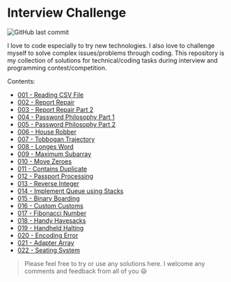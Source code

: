 # Interview Challenge

![GitHub last commit](https://img.shields.io/github/last-commit/jfdaniel77/interview-challenge)

I love to code especially to try new technologies. I also love to challenge myself to solve complex issues/problems through coding. This repository is my collection of solutions for technical/coding tasks during interview and programming contest/competition.

Contents:
- [001 - Reading CSV File](https://github.com/jfdaniel77/interview-challenge/blob/main/challenges/001-Read_CSV_File/001-Read_CSV_File.ipynb)
- [002 - Report Repair](https://github.com/jfdaniel77/interview-challenge/blob/main/challenges/002-Report_Repair/002-Day01_Report_Repair.ipynb)
- [003 - Report Repair Part 2](https://github.com/jfdaniel77/interview-challenge/blob/main/challenges/003-Report_Repair_Part_2/003-Day02_Report_Repair_Part_2.ipynb)
- [004 - Password Philosophy Part 1](https://github.com/jfdaniel77/interview-challenge/blob/main/challenges/004-Password_Philosophy_Part_1/004-Day03_Password_Philosophy_Part_1.ipynb)
- [005 - Password Philosophy Part 2](https://github.com/jfdaniel77/interview-challenge/blob/main/challenges/005-Password_Philosophy_Part_2/005-Day02_Password_Philosophy_Part_2.ipynb)
- [006 - House Robber](https://github.com/jfdaniel77/interview-challenge/blob/main/challenges/006-House_Robber/006-House_Robber.ipynb)
- [007 - Tobbogan Trajectory](https://github.com/jfdaniel77/interview-challenge/blob/main/challenges/007-Toboggan_Trajectory/007-Day03_Toboggan_Trajectory.ipynb)
- [008 - Longes Word](https://github.com/jfdaniel77/interview-challenge/blob/main/challenges/008-Longest_Word/008-Longest_Word.ipynb)
- [009 - Maximum Subarray](https://github.com/jfdaniel77/interview-challenge/blob/main/challenges/009-Maximum_Subarray/009-Maximum_Subarray.ipynb)
- [010 - Move Zeroes](https://github.com/jfdaniel77/interview-challenge/blob/main/challenges/010-Move_Zeroes/010-Move_Zeroes.ipynb)
- [011 - Contains Duplicate](https://github.com/jfdaniel77/interview-challenge/blob/main/challenges/011-Contains_Duplicate/011-Contains_Duplicate.ipynb)
- [012 - Passport Processing](https://github.com/jfdaniel77/interview-challenge/blob/main/challenges/012-Passport_Processing/012-Day4_Passport_Processing.ipynb)
- [013 - Reverse Integer](https://github.com/jfdaniel77/interview-challenge/blob/main/challenges/013-Reverse_Integer/013-Reverse_Integer.ipynb)
- [014 - Implement Queue using Stacks](https://github.com/jfdaniel77/interview-challenge/blob/main/challenges/014-Implement_Queue_using_Stacks/014-Implement_Queue_using_Stacks.ipynb)
- [015 - Binary Boarding](https://github.com/jfdaniel77/interview-challenge/blob/main/challenges/015-Binary_Boarding/015-Day05_Binary_Boarding.ipynb)
- [016 - Custom Customs](https://github.com/jfdaniel77/interview-challenge/blob/main/challenges/016-Custom_Customs/016-Custom_Customs.ipynb)
- [017 - Fibonacci Number](https://github.com/jfdaniel77/interview-challenge/blob/main/challenges/017-Fibonacci_Number/017-Fibonacci_Number.ipynb)
- [018 - Handy Havesacks](https://github.com/jfdaniel77/interview-challenge/blob/main/challenges/018-Handy_Haversacks/018-Day07_Handy_Haversacks.ipynb)
- [019 - Handheld Halting](https://github.com/jfdaniel77/interview-challenge/blob/main/challenges/019-Handheld_Halting/019-Day08_Handheld_Halting.ipynb)
- [020 - Encoding Error](https://github.com/jfdaniel77/interview-challenge/blob/main/challenges/020-Encoding_Error/020-Day09_Encoding_Error.ipynb)
- [021 - Adapter Array](https://github.com/jfdaniel77/interview-challenge/blob/main/challenges/021-Adapter_Array/021-Day10_Adapter_Array.ipynb)
- [022 - Seating System](https://github.com/jfdaniel77/interview-challenge/blob/main/challenges/022-Seating_System/022-Day11_Seating_System.ipynb)

> Please feel free to try or use any solutions here. I welcome any comments and feedback from all of you 😃

